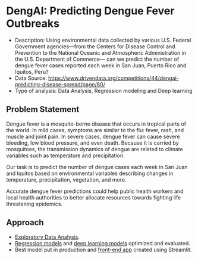 # DengAI: Predicting Dengue Fever Outbreaks

- Description: Using environmental data collected by various U.S. Federal Government agencies—from the Centers for Disease Control and Prevention to the National Oceanic and Atmospheric Administration in the U.S. Department of Commerce— can we predict the number of dengue fever cases reported each week in San Juan, Puerto Rico and Iquitos, Peru?
- Data Source: https://www.drivendata.org/competitions/44/dengai-predicting-disease-spread/page/80/
- Type of analysis: Data Analysis, Regression modeling and Deep learning

## Problem Statement
Dengue fever is a mosquito-borne disease that occurs in tropical parts of the world. In mild cases, symptoms are similar to the flu: fever, rash, and muscle and joint pain. In severe cases, dengue fever can cause severe bleeding, low blood pressure, and even death. Because it is carried by mosquitoes, the transmission dynamics of dengue are related to climate variables such as temperature and precipitation.

Our task is to predict the number of dengue cases each week in San Juan and Iquitos based on environmental variables describing changes in temperature, precipitation, vegetation, and more.

Accurate dengue fever predictions could help public health workers and local health authorities to better allocate resources towards fighting life threatening epidemics.

## Approach
- [Exploratory Data Analysis](notebooks/Exploratory%20Data%20Analysis.ipynb).
- [Regression models](notebooks/Regression%20Modeling.ipynb) and [deep learning models](notebooks/Deep%20Learning%20Models%20final%20notebook%20Tizian.ipynb) optimized and evaluated.
- Best model put in production and [front-end app](app.py) created using Streamlit.
